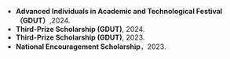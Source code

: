 
- **Advanced Individuals in Academic and Technological Festival（GDUT）**,2024.
- **Third-Prize Scholarship (GDUT)**, 2024.
- **Third-Prize Scholarship (GDUT)**, 2023.
- **National Encouragement Scholarship**，2023.
